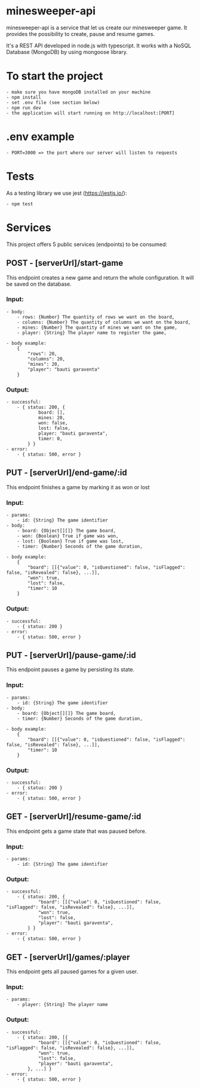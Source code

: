# minesweeper-api

minesweeper-api is a service that let us create our minesweeper game. It provides the possibility to create, pause and resume games.

It's a REST API developed in node.js with typescript.
It works with a NoSQL Database (MongoDB) by using mongoose library. 


# To start the project
    - make sure you have mongoDB installed on your machine
    - npm install
    - set .env file (see section below)
    - npm run dev
    - the application will start running on http://localhost:[PORT]


# .env example
    - PORT=3000 => the port where our server will listen to requests

# Tests
As a testing library we use jest (https://jestjs.io/):

    - npm test

# Services
This project offers 5 public services (endpoints) to be consumed:

## POST - [serverUrl]/start-game
This endpoint creates a new game and return the whole configuration.
It will be saved on the database.

### Input:
    - body:
        - rows: {Number} The quantity of rows we want on the board,
        - columns: {Number} The quantity of columns we want on the board,
        - mines: {Number} The quantity of mines we want on the game,
        - player: {String} The player name to register the game,

    - body example:
        {
            "rows": 20,
            "columns": 20,
            "mines": 20,
            "player": "bauti garaventa"
        }

### Output:
    - successful:
        - { status: 200, {
                board: [], 
                mines: 20, 
                won: false, 
                lost: false, 
                player: "bauti garaventa",
                timer: 0,
            } } 
    - error: 
        - { status: 500, error }


## PUT - [serverUrl]/end-game/:id
This endpoint finishes a game by marking it as won or lost

### Input:
    - params:
        - id: {String} The game identifier
    - body:
        - board: {Object[][]} The game board,
        - won: {Boolean} True if game was won,
        - lost: {Boolean} True if game was lost,
        - timer: {Number} Seconds of the game duration,

    - body example:
        {
            "board": [[{"value": 0, "isQuestioned": false, "isFlagged": false, "isRevealed": false}, ...]],
            "won": true,
            "lost": false,
            "timer": 10
        }

### Output:
    - successful:
        - { status: 200 }
    - error:
        - { status: 500, error }

## PUT - [serverUrl]/pause-game/:id
This endpoint pauses a game by persisting its state.

### Input:
    - params:
        - id: {String} The game identifier
    - body:
        - board: {Object[][]} The game board,
        - timer: {Number} Seconds of the game duration,

    - body example:
        {
            "board": [[{"value": 0, "isQuestioned": false, "isFlagged": false, "isRevealed": false}, ...]],
            "timer": 10
        }

### Output:
    - successful:
        - { status: 200 }
    - error:
        - { status: 500, error }

## GET - [serverUrl]/resume-game/:id
This endpoint gets a game state that was paused before.

### Input:
    - params:
        - id: {String} The game identifier

### Output:
    - successful:
        - { status: 200, {
                "board": [[{"value": 0, "isQuestioned": false, "isFlagged": false, "isRevealed": false}, ...]],
                "won": true,
                "lost": false,
                "player": "bauti garaventa",
            } }
    - error:
        - { status: 500, error }

## GET - [serverUrl]/games/:player
This endpoint gets all paused games for a given user.

### Input:
    - params:
        - player: {String} The player name

### Output:
    - successful:
        - { status: 200, [{
                "board": [[{"value": 0, "isQuestioned": false, "isFlagged": false, "isRevealed": false}, ...]],
                "won": true,
                "lost": false,
                "player": "bauti garaventa",
            }, ...] }
    - error:
        - { status: 500, error }